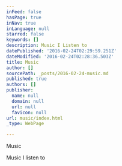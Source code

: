 ```yaml
---
inFeed: false
hasPage: true
inNav: true
inLanguage: null
starred: false
keywords: []
description: Music I Listen to
datePublished: '2016-02-24T02:29:59.251Z'
dateModified: '2016-02-24T02:28:36.503Z'
title: Music
author: []
sourcePath: _posts/2016-02-24-music.md
published: true
authors: []
publisher:
  name: null
  domain: null
  url: null
  favicon: null
url: music/index.html
_type: WebPage

---
```

Music

Music I listen to